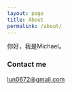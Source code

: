 ```yaml
---
layout: page
title: About
permalink: /about/
---
```


你好，我是Michael。

### Contact me

[lun0672@gmail.com](mailto:lun0672@gmail.com)